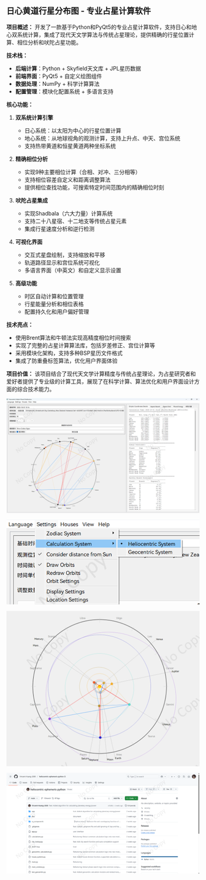 ## 日心黄道行星分布图 - 专业占星计算软件

**项目概述：**
开发了一款基于Python和PyQt5的专业占星计算软件，支持日心和地心双系统计算，集成了现代天文学算法与传统占星理论，提供精确的行星位置计算、相位分析和吠陀占星功能。

**技术栈：**

- **后端计算**：Python + Skyfield天文库 + JPL星历数据
- **前端界面**：PyQt5 + 自定义绘图组件
- **数据处理**：NumPy + 科学计算算法
- **配置管理**：模块化配置系统 + 多语言支持

**核心功能：**

1. **双系统计算引擎**
   - 日心系统：以太阳为中心的行星位置计算
   - 地心系统：从地球视角的观测计算，支持上升点、中天、宫位系统
   - 支持热带黄道和恒星黄道两种坐标系统

2. **精确相位分析**
   - 实现9种主要相位计算（合相、对冲、三分相等）
   - 支持相位容差自定义和距离调整算法
   - 提供相位查找功能，可搜索特定时间范围内的精确相位时刻

3. **吠陀占星集成**
   - 实现Shadbala（六大力量）计算系统
   - 支持二十八星宿、十二地支等传统占星元素
   - 集成行星速度分析和逆行检测

4. **可视化界面**
   - 交互式星盘绘制，支持缩放和平移
   - 轨道路径显示和宫位系统可视化
   - 多语言界面（中英文）和自定义显示设置

5. **高级功能**
   - 时区自动计算和位置管理
   - 行星能量分析和相位表格
   - 配置持久化和用户偏好管理

**技术亮点：**

- 使用Brent算法和牛顿法实现高精度相位时间搜索
- 实现了完整的占星计算算法库，包括岁差修正、宫位计算等
- 采用模块化架构，支持多种BSP星历文件格式
- 集成了防重叠标签算法，优化用户界面体验

**项目价值：**
该项目结合了现代天文学计算精度与传统占星理论，为占星研究者和爱好者提供了专业级的计算工具，展现了在科学计算、算法优化和用户界面设计方面的综合技术能力。

![](./img/7/1.png)

![](./img/7/2.png)

![](./img/7/3.png)

![](./img/7/github.png)

